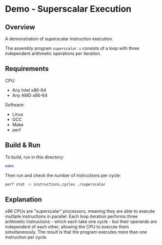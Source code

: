 # Demo - Superscalar Execution

## Overview

A demonstration of superscalar instruction execution.

The assembly program `superscalar.s` consists of a loop with three independent arithmetic operations per iteration.

## Requirements

CPU:

- Any Intel x86-64
- Any AMD x86-64

Software:

- Linux
- GCC
- Make
- perf

## Build & Run

To build, run in this directory:

```bash
make
```

Then run and check the number of instructions per cycle:

```bash
perf stat -e instructions,cycles ./superscalar
```

## Explanation

x86 CPUs are "superscalar" processors, meaning they are able to execute multiple instructions in parallel. Each loop iteration performs three arithmetic instructions - which each take one cycle - but their operands are independent of each other, allowing the CPU to execute them simultaneously. The result is that the program executes more than one instruction per cycle.
